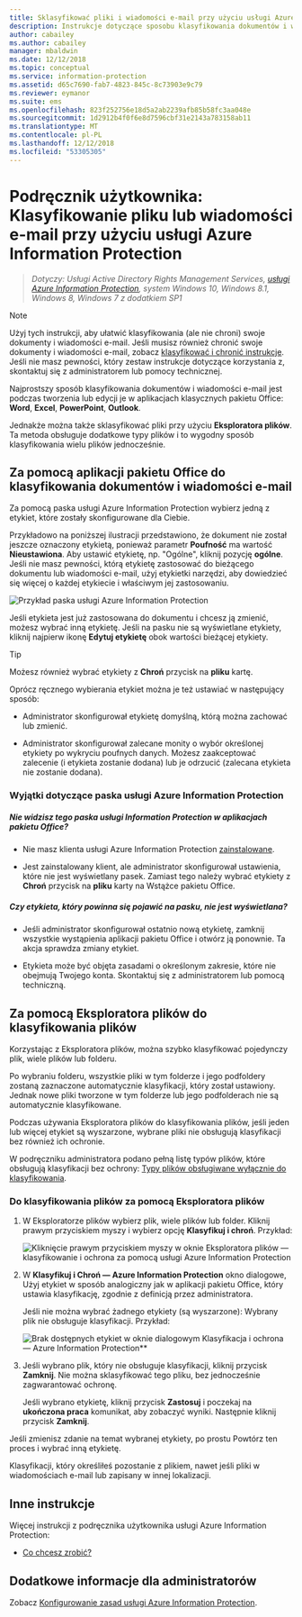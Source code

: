 ```yaml
---
title: Sklasyfikować pliki i wiadomości e-mail przy użyciu usługi Azure Information Protection
description: Instrukcje dotyczące sposobu klasyfikowania dokumentów i wiadomości e-mail.
author: cabailey
ms.author: cabailey
manager: mbaldwin
ms.date: 12/12/2018
ms.topic: conceptual
ms.service: information-protection
ms.assetid: d65c7690-fab7-4823-845c-8c73903e9c79
ms.reviewer: eymanor
ms.suite: ems
ms.openlocfilehash: 823f252756e18d5a2ab2239afb85b58fc3aa048e
ms.sourcegitcommit: 1d2912b4f0f6e8d7596cbf31e2143a783158ab11
ms.translationtype: MT
ms.contentlocale: pl-PL
ms.lasthandoff: 12/12/2018
ms.locfileid: "53305305"
---
```

# <a name="user-guide-classify-a-file-or-email-by-using-azure-information-protection"></a>Podręcznik użytkownika: Klasyfikowanie pliku lub wiadomości e-mail przy użyciu usługi Azure Information Protection

>*Dotyczy: Usługi Active Directory Rights Management Services, [usługi Azure Information Protection](https://azure.microsoft.com/pricing/details/information-protection), system Windows 10, Windows 8.1, Windows 8, Windows 7 z dodatkiem SP1*

> [!NOTE]
> Użyj tych instrukcji, aby ułatwić klasyfikowania (ale nie chroni) swoje dokumenty i wiadomości e-mail. Jeśli musisz również chronić swoje dokumenty i wiadomości e-mail, zobacz [klasyfikować i chronić instrukcje](client-classify-protect.md). Jeśli nie masz pewności, który zestaw instrukcje dotyczące korzystania z, skontaktuj się z administratorem lub pomocy technicznej.

Najprostszy sposób klasyfikowania dokumentów i wiadomości e-mail jest podczas tworzenia lub edycji je w aplikacjach klasycznych pakietu Office: **Word**, **Excel**, **PowerPoint**, **Outlook**. 

Jednakże można także sklasyfikować pliki przy użyciu **Eksploratora plików**. Ta metoda obsługuje dodatkowe typy plików i to wygodny sposób klasyfikowania wielu plików jednocześnie. 

## <a name="using-office-apps-to-classify-your-documents-and-emails"></a>Za pomocą aplikacji pakietu Office do klasyfikowania dokumentów i wiadomości e-mail

Za pomocą paska usługi Azure Information Protection wybierz jedną z etykiet, które zostały skonfigurowane dla Ciebie. 

Przykładowo na poniższej ilustracji przedstawiono, że dokument nie został jeszcze oznaczony etykietą, ponieważ parametr **Poufność** ma wartość **Nieustawiona**. Aby ustawić etykietę, np. "Ogólne", kliknij pozycję **ogólne**. Jeśli nie masz pewności, którą etykietę zastosować do bieżącego dokumentu lub wiadomości e-mail, użyj etykietki narzędzi, aby dowiedzieć się więcej o każdej etykiecie i właściwym jej zastosowaniu. 

![Przykład paska usługi Azure Information Protection](../media/info-protect-bar-not-set-callout.png)

Jeśli etykieta jest już zastosowana do dokumentu i chcesz ją zmienić, możesz wybrać inną etykietę. Jeśli na pasku nie są wyświetlane etykiety, kliknij najpierw ikonę **Edytuj etykietę** obok wartości bieżącej etykiety.

> [!TIP]
> Możesz również wybrać etykiety z **Chroń** przycisk na **pliku** kartę.

Oprócz ręcznego wybierania etykiet można je też ustawiać w następujący sposób:

- Administrator skonfigurował etykietę domyślną, którą można zachować lub zmienić.

- Administrator skonfigurował zalecane monity o wybór określonej etykiety po wykryciu poufnych danych. Możesz zaakceptować zalecenie (i etykieta zostanie dodana) lub je odrzucić (zalecana etykieta nie zostanie dodana).

### <a name="exceptions-for-the-azure-information-protection-bar"></a>Wyjątki dotyczące paska usługi Azure Information Protection 

##### <a name="dont-see-this-information-protection-bar-in-your-office-apps"></a>Nie widzisz tego paska usługi Information Protection w aplikacjach pakietu Office?

- Nie masz klienta usługi Azure Information Protection [zainstalowane](install-client-app.md).

- Jest zainstalowany klient, ale administrator skonfigurował ustawienia, które nie jest wyświetlany pasek. Zamiast tego należy wybrać etykiety z **Chroń** przycisk na **pliku** karty na Wstążce pakietu Office. 

##### <a name="is-the-label-that-you-expect-to-see-not-displayed-on-the-bar"></a>Czy etykieta, który powinna się pojawić na pasku, nie jest wyświetlana? 

- Jeśli administrator skonfigurował ostatnio nową etykietę, zamknij wszystkie wystąpienia aplikacji pakietu Office i otwórz ją ponownie. Ta akcja sprawdza zmiany etykiet.

- Etykieta może być objęta zasadami o określonym zakresie, które nie obejmują Twojego konta. Skontaktuj się z administratorem lub pomocą techniczną.


## <a name="using-file-explorer-to-classify-files"></a>Za pomocą Eksploratora plików do klasyfikowania plików

Korzystając z Eksploratora plików, można szybko klasyfikować pojedynczy plik, wiele plików lub folderu. 

Po wybraniu folderu, wszystkie pliki w tym folderze i jego podfoldery zostaną zaznaczone automatycznie klasyfikacji, który został ustawiony. Jednak nowe pliki tworzone w tym folderze lub jego podfolderach nie są automatycznie klasyfikowane.

Podczas używania Eksploratora plików do klasyfikowania plików, jeśli jeden lub więcej etykiet są wyszarzone, wybrane pliki nie obsługują klasyfikacji bez również ich ochronie.

W podręczniku administratora podano pełną listę typów plików, które obsługują klasyfikacji bez ochrony: [Typy plików obsługiwane wyłącznie do klasyfikowania](client-admin-guide-file-types.md#file-types-supported-for-classification-only).

### <a name="to-classify-a-file-by-using-file-explorer"></a>Do klasyfikowania plików za pomocą Eksploratora plików

1. W Eksploratorze plików wybierz plik, wiele plików lub folder. Kliknij prawym przyciskiem myszy i wybierz opcję **Klasyfikuj i chroń**. Przykład:
    
    ![Kliknięcie prawym przyciskiem myszy w oknie Eksploratora plików — klasyfikowanie i ochrona za pomocą usługi Azure Information Protection](../media/right-click-classify-protect-folder.png)

2. W **Klasyfikuj i Chroń — Azure Information Protection** okno dialogowe, Użyj etykiet w sposób analogiczny jak w aplikacji pakietu Office, który ustawia klasyfikację, zgodnie z definicją przez administratora. 
    
    Jeśli nie można wybrać żadnego etykiety (są wyszarzone): Wybrany plik nie obsługuje klasyfikacji. Przykład:
    
    ![Brak dostępnych etykiet w oknie dialogowym Klasyfikacja i ochrona — Azure Information Protection**](../media/info-protect-dialog-labels-dimmed.png)

3. Jeśli wybrano plik, który nie obsługuje klasyfikacji, kliknij przycisk **Zamknij**. Nie można sklasyfikować tego pliku, bez jednocześnie zagwarantować ochronę.
    
    Jeśli wybrano etykietę, kliknij przycisk **Zastosuj** i poczekaj na **ukończona praca** komunikat, aby zobaczyć wyniki. Następnie kliknij przycisk **Zamknij**.

Jeśli zmienisz zdanie na temat wybranej etykiety, po prostu Powtórz ten proces i wybrać inną etykietę.

Klasyfikacji, który określiłeś pozostanie z plikiem, nawet jeśli pliki w wiadomościach e-mail lub zapisany w innej lokalizacji. 
## <a name="other-instructions"></a>Inne instrukcje
Więcej instrukcji z podręcznika użytkownika usługi Azure Information Protection:

- [Co chcesz zrobić?](client-user-guide.md#what-do-you-want-to-do)

## <a name="additional-information-for-administrators"></a>Dodatkowe informacje dla administratorów    
Zobacz [Konfigurowanie zasad usługi Azure Information Protection](../configure-policy.md).

